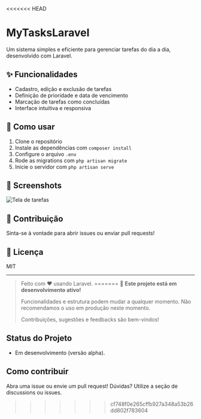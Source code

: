 <<<<<<< HEAD
# MyTasksLaravel

Um sistema simples e eficiente para gerenciar tarefas do dia a dia, desenvolvido com Laravel.

## ✨ Funcionalidades

- Cadastro, edição e exclusão de tarefas
- Definição de prioridade e data de vencimento
- Marcação de tarefas como concluídas
- Interface intuitiva e responsiva

## 🚀 Como usar

1. Clone o repositório
2. Instale as dependências com `composer install`
3. Configure o arquivo `.env`
4. Rode as migrations com `php artisan migrate`
5. Inicie o servidor com `php artisan serve`

## 📸 Screenshots

![Tela de tarefas](link-da-imagem)

## 🤝 Contribuição

Sinta-se à vontade para abrir issues ou enviar pull requests!

## 📄 Licença

MIT

---

> Feito com ❤️ usando Laravel.
=======
> 🚧 **Este projeto está em desenvolvimento ativo!**
>
> Funcionalidades e estrutura podem mudar a qualquer momento. Não recomendamos o uso em produção neste momento.
>
> Contribuições, sugestões e feedbacks são bem-vindos!

## Status do Projeto

- Em desenvolvimento (versão alpha).


## Como contribuir

Abra uma issue ou envie um pull request! Dúvidas? Utilize a seção de discussions ou issues.
>>>>>>> cf748f0e265cffb927a348a53b26dd802f783604
